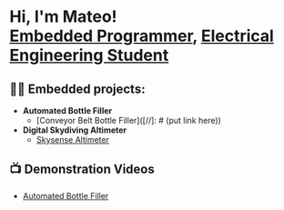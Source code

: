 <h1>Hi, I'm Mateo! <br/><a href="https://github.com/joshmadakor1">Embedded Programmer</a>, <a href="https://www.linkedin.com/in/mateo-arteaga-1a9720233/">Electrical Engineering Student</a>

<h2>👨‍💻 Embedded projects:</h2>

- <b>Automated Bottle Filler</b>
  - [Conveyor Belt Bottle Filler]([//]: # (put link here))
- <b>Digital Skydiving Altimeter</b>
  - [Skysense Altimeter](https://github.com/MateoArteaga/Skysense-Altimeter/tree/main)

<h2>📺 Demonstration Videos</h2>

- [Automated Bottle Filler](https://youtu.be/wx7kuIZrv90?si=6WXmhVLHMNsorcj3)

<!--
**MateoArteaga/MateoArteaga** is a ✨ _special_ ✨ repository because its `README.md` (this file) appears on your GitHub profile.

Here are some ideas to get you started:

- 🔭 I’m currently working on ...
- 🌱 I’m currently learning ...
- 👯 I’m looking to collaborate on ...
- 🤔 I’m looking for help with ...
- 💬 Ask me about ...
- 📫 How to reach me: ...
- 😄 Pronouns: ...
- ⚡ Fun fact: ...
-->
